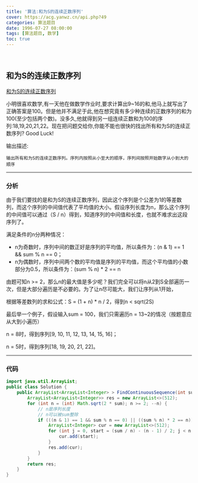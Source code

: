 ```yaml
---
title: '算法:和为S的连续正数序列'
cover: https://acg.yanwz.cn/api.php?49
categories: 算法题目
date: 1996-07-27 08:00:00
tags: [算法题目, 数学]
toc: true
---
```


<br/>

<!--more-->

## 和为S的连续正数序列

[和为S的连续正数序列](https://www.nowcoder.com/practice/c451a3fd84b64cb19485dad758a55ebe?tpId=13&tqId=11194&tPage=3&rp=1&ru=%2Fta%2Fcoding-interviews&qru=%2Fta%2Fcoding-interviews%2Fquestion-ranking)

小明很喜欢数学,有一天他在做数学作业时,要求计算出9~16的和,他马上就写出了正确答案是100。但是他并不满足于此,他在想究竟有多少种连续的正数序列的和为100(至少包括两个数)。没多久,他就得到另一组连续正数和为100的序列:18,19,20,21,22。现在把问题交给你,你能不能也很快的找出所有和为S的连续正数序列? Good Luck!

输出描述:

```
输出所有和为S的连续正数序列。序列内按照从小至大的顺序，序列间按照开始数字从小到大的顺序
```

****

### 分析

由于我们要找的是和为S的连续正数序列，因此这个序列是个公差为1的等差数列，而这个序列的中间值代表了平均值的大小。假设序列长度为n，那么这个序列的中间值可以通过（S / n）得到，知道序列的中间值和长度，也就不难求出这段序列了。 

满足条件的n分两种情况： 

-   n为奇数时，序列中间的数正好是序列的平均值，所以条件为：(n & 1) == 1 && sum % n == 0；
-   n为偶数时，序列中间两个数的平均值是序列的平均值，而这个平均值的小数部分为0.5，所以条件为：(sum % n) * 2 == n 

由题可知n >= 2，那么n的最大值是多少呢？我们完全可以将n从2到S全部遍历一次，但是大部分遍历是不必要的。为了让n尽可能大，我们让序列从1开始， 

  根据等差数列的求和公式：S = (1 + n) * n / 2，得到n < sqrt(2S)

  最后举一个例子，假设输入sum = 100，我们只需遍历n = 13~2的情况（按题意应从大到小遍历）

n = 8时，得到序列[9, 10, 11, 12, 13, 14, 15, 16]；

n = 5时，得到序列[18, 19, 20, 21, 22]。 

****

### 代码

```java
import java.util.ArrayList;
public class Solution {
    public ArrayList<ArrayList<Integer> > FindContinuousSequence(int sum) {
        ArrayList<ArrayList<Integer>> res = new ArrayList<>(512);
        for (int n = (int) Math.sqrt(2 * sum); n >= 2; --n) {
            // n是序列长度
            // n可以被sum整除
            if (((n & 1) == 1 && sum % n == 0) || ((sum % n) * 2 == n)) {
                ArrayList<Integer> cur = new ArrayList<>(512);
                for (int j = 0, start = (sum / n) - (n - 1) / 2; j < n; ++j, start++) {
                    cur.add(start);
                }
                res.add(cur);
            }
        }
        return res;
    }
}
```

